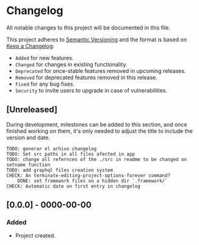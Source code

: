 <!-- markdownlint-disable MD024 -->
# Changelog

All notable changes to this project will be documented in this file.

This project adheres to [Semantic Versioning](https://semver.org/spec/v2.0.0.html) and the format is based on [Keep a Changelog](https://keepachangelog.com/en/1.0.0/):

- `Added` for new features.
- `Changed` for changes in existing functionality.
- `Deprecated` for once-stable features removed in upcoming releases.
- `Removed` for deprecated features removed in this release.
- `Fixed` for any bug fixes.
- `Security` to invite users to upgrade in case of vulnerabilities.

## [Unreleased]

During development, milestones can be added to this section, and once finished working on them, it's only needed to adjust the title to include the version and date.

    TODO: generar el arhivo changelog
    TODO: Set src paths in all files afected in app
    TODO: change all refernces of the ./src in readme to be changed on setname function
    TODO: add graphql files creation system
    CHECK: An terminate-editing-project-options-forever command?
        DONE: set framework files on a hidden dir `.framework/`
    CHECK: Automatic date on first entry in changelog

## [0.0.0] - 0000-00-00

### Added

- Project created.
